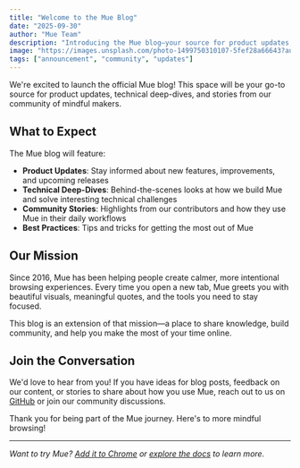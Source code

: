 ```yaml
---
title: "Welcome to the Mue Blog"
date: "2025-09-30"
author: "Mue Team"
description: "Introducing the Mue blog—your source for product updates, community stories, and insights into building mindful browser experiences."
image: "https://images.unsplash.com/photo-1499750310107-5fef28a66643?auto=format&fit=crop&w=1600&q=80"
tags: ["announcement", "community", "updates"]
---
```


We're excited to launch the official Mue blog! This space will be your go-to source for product updates, technical deep-dives, and stories from our community of mindful makers.

## What to Expect

The Mue blog will feature:

- **Product Updates**: Stay informed about new features, improvements, and upcoming releases
- **Technical Deep-Dives**: Behind-the-scenes looks at how we build Mue and solve interesting technical challenges
- **Community Stories**: Highlights from our contributors and how they use Mue in their daily workflows
- **Best Practices**: Tips and tricks for getting the most out of Mue

## Our Mission

Since 2016, Mue has been helping people create calmer, more intentional browsing experiences. Every time you open a new tab, Mue greets you with beautiful visuals, meaningful quotes, and the tools you need to stay focused.

This blog is an extension of that mission—a place to share knowledge, build community, and help you make the most of your time online.

## Join the Conversation

We'd love to hear from you! If you have ideas for blog posts, feedback on our content, or stories to share about how you use Mue, reach out to us on [GitHub](https://github.com/mue/mue) or join our community discussions.

Thank you for being part of the Mue journey. Here's to more mindful browsing!

---

*Want to try Mue? [Add it to Chrome](https://chromewebstore.google.com/detail/mue/jfaidnnckeinloipodbgfjjmipgjnllo) or [explore the docs](/docs/introduction) to learn more.*